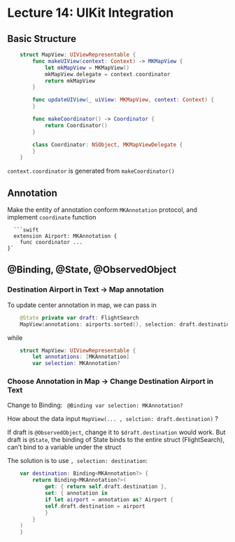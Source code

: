 # Lecture 14: UIKit Integration


## Basic Structure



```swift 
    struct MapView: UIViewRepresentable {
        func makeUIView(context: Context) -> MKMapView {
            let mkMapView = MKMapView()
            mkMapView.delegate = context.coordinator
            return mkMapView
        }

        func updateUIView(_ uiView: MKMapView, context: Context) {
        }

        func makeCoordinator() -> Coordinator {
            return Coordinator()
        }

        class Coordinator: NSObject, MKMapViewDelegate {
        }
    } 
 ```



`context.coordinator` is generated from `makeCoordinator()`



## Annotation

Make the entity of annotation conform `MKAnnotation` protocol, and implement `coordinate` function

      ```swift
      extension Airport: MKAnnotation {
        func coordinator ...
    }`


## @Binding, @State, @ObservedObject

###  Destination Airport  in Text -> Map annotation

To update center annotation in map, we can pass in
   
```swift 
    @State private var draft: FlightSearch
    MapView(annotations: airports.sorted(), selection: draft.destination)
```

while 
     
```swift 
    struct MapView: UIViewRepresentable {
        let annotations: [MKAnnotation]
        var selection: MKAnnotation?
 ```


### Choose Annotation in Map -> Change Destination Airport in Text

Change to Binding:  ` @Binding var selection: MKAnnotation?`

How about the data input  `MapView(... , selction: draft.destination)` ?

If draft is `@ObservedObject`, change it to `$draft.destination` would work.
But draft is `@State`, the binding of State binds to the entire struct (FlightSearch), can't bind to a variable under the struct

The solution is to use `, selection: destination`:

     
```swift 
    var destination: Binding<MKAnnotation?> {
        return Binding<MKAnnotation?>(
            get: { return self.draft.destination },
            set: { annotation in
            if let airport = annotation as? Airport {
            self.draft.destination = airport
            }
        }
    )
    }
  ```
